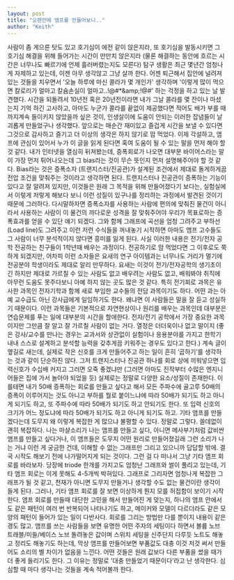 ```yaml
---
layout: post
title: "오랜만에 앰프를 만들어보니.."
author: "Keith"
---
```


사람이 좀 게으른 탓도 있고 호기심이 에전 같이 않은지라, 또 호기심을 발동시키면 그 호기심 해결을 위해 들어가는 시간이 만만치 않은지라 (물론 해결하는 동안에 흐르는 시간은 너무나도 빠르기에 언제 흘러버렸는지도 모른다) 탐구 생활은 최근 몇년간 엄청나게 자제하고 있는데, 이젠 아무 생각않고 그냥 살까 한다.
어젠 퇴근해서 집안에 널려져있는 것들을 치우면서 '오늘 하루에 마신 콜라가 몇 개인가' 생각하며 '이렇게 많이 먹으면 칼로리가 얼마고 칼슘손실이 얼마고..!@#*&amp;amp;!@#' 하는 걱정을 하고 있는 날 발견했다. 시간을 되돌려서 10년전 혹은 20년전이라면 내가 그날 콜라를 몇 잔이나 마셨는지 기억 하긴 고사하고, 아마도 누군가 콜라를 끝없이 제공했다면 적어도 배가 부를 때까지계속 들이키지 않았을까 싶은 것이, 인생살이에 도움이 안되는 이러한 잡념들이 날 괴롭게 만들었구나 생각했다. 
앞으로는 매순간 재미있고 즐겁게 시간을 보낼 수 있다면 그것으로 감사하고 즐기고 더 이상의 생각은 하지 않기로 맘 먹었다. 
이제 각설하고, 앰프에 관심이 있어서 누가 이 글을 읽게 된다면 혹여 도움이 될 수 있는 말을 먼저 해야 할 것 같다. 내가 인터넷을 열심히 뒤져봤는데, 증폭회로가 나오면 대부분 바이어스라는 말이 가장 먼저 튀어나오는데 그 bias라는 것이 무슨 뜻인지 먼저 설명해주어야 할 것 같다. Bias라는 것은 증폭소자 (트랜지스터/진공관)가 설계된 조건에서 제대로 돌게하게끔 전압 조건을 맞춰주는 것이라고 생각하면 된다. 
트랜지스터나 진공관이 증폭하는 기능이 있다고 잘 알려져 있지만, 이것들은 원래 그 목적을 위해 만들어졌다기 보다는, 실험실에서 이렇게 저렇게 해보다 보니 이런 성질이 있구나를 정리하는 과정에서 발견된 것이기 때문에 그러하다. 다시말하자면 증폭소자를 사용하는 사람에 편의에 맞춰진 물건이 아니라서 사용하는 사람이 이 물건의 까다로운 성격을 잘 맞춰주어야 우리가 목표로하는 증폭효과를 얻을 수 있단 얘기 되겠다.
그와 함께 그래프에 곡선을 엄청 그려주고 부하선(Load line)도 그려주고 이런 저런 수식들을 꺼내놓기 시작하면 아마도 앰프 고수들도 그 사람이 너무 분석적이지 않다면 흥미를 잃게 된다. 사실 이러한 내용은 전기/전자 공학 전공하는 친구들이 1학년때 배우는 과정이다. 전공하기로 맘 먹었다면 그 이후로도 쭉 하게 되겠지만, 어차피 이런 소자들은 요새의 연구 아이템과는 너무나도 거리가 멀기에 전공분야 학생이라도 제대로 알리 만무하다.
요새는 이것이 전기/전자공학의 생기초이긴 하지만 제대로 가르칠 수 있는 사람도 없고 배우려는 사람도 없고, 배워봐야 취직에 아무런 도움도 못주다보니 아예 하지 않는 곳도 많은 것 같다. 특히 전기회로 과목은 유사한 과목인 전자기학과 함께 새로 부임한 교수들의 전담 과목이기도 하다. 어떤 과는 아예 교수급도 아닌 강사급에게 일임하기도 한다. 왜냐면 이 사람들은 말을 잘 듣고 성실하기 때문이다. 이런 과목들은 기본적으로 자연현상이나 원리를 배우는 과목인데 대부분은 연습문제를 푸는 일에 대부분의 시간을 할애한다. 전자/전기 공학에서 가장 중요한 과목이지만 그만큼 잘 알고 잘 가르칠 사람이 없는 거다. 열정은 더더욱이나 없고 말이지 (좋은 강사/교수를 만나는 경우는 교과서와 상관없이 실험이나 응용분야를 가지고 한학기 내내 스스로 설계하고 분석할 능력을 갖추게끔 키워주는 경우도 있다고 한다.)
계속 글이 옆길로 새는데, 실제로 작은 신호를 크게 만들어주고 하는 일이 흔히 ‘곱하기’를 생각하는 것과 같이 단순하진 않다. 그저 트랜지스터나 진공관 하나를 회로 상에 끼워넣으면 입력신호가 수십배 커지고 그러면 오죽 좋겠냐만 (그러면 아마도 진작부터 수많은 엔지니어들은 집에 가서 놀아야 되었을 듯) 실제로는 정말로 다양한 요소/성질이 존재한다. 이를테면 내가 50배 증폭하는 회로를 만들고 싶다고 해서 모든 주파수에 골고루 50배의 증폭이 이루어지는 것도 아니고 부하를 뭘로 붙이느냐에 따라 50배가 되기도 하고 아니게 되기도 하고, 또 주파수에 따라 50배가 되기도 하고 안되기도 한다. 또 입력 신호의 크기가 어느 정도냐에 따라 50배가 되기도 하고 아니게 되기도 하고.
기타 앰프를 만들겠다는데 도무지 왜 이렇게 복잡한 게 많으냐 불평할 수 있다. 정말로 그렇다. 쓸데없이 괜히 복잡하다. 나는 마샬소리가 나는 앰프를 만들고 싶다, 아니면 메사부기처럼 값비싼 앰프를 만들고 싶다거나, 이 앰프들은 도무지 어떤 원리로 만들어졌길래 그런 소리가 나는 거냐 이런 게 궁금한 건데, 이해할 수 없는 그래프만 그리고 있으니까 답답할 밖에. 결국 시작도 해보기 전에 나가떨어지게 되는 것이다.
그런 걸 다 떠나서 그냥 기타 앰프 회로를 바라보자. 당장에 triode 한개를 가지고도 엄청난 그래프와 썰이 풀리고 있는데, 기타 앰프 회로는 이게 못해도 4-5개씩 박혀있다. 그래프로 그리자면 엄청나게 복잡한 그래프가 될 것 같고, 천재가 아니면 도무지 만들거나 생각할 수도 없는 물건이란 생각이 들게 된다. 그러나, 기타 앰프 회로를 잘 보면 이상하게 뭔지 모를 허접함이 보이기 시작한다. 
앰프 회로를 만들때 대단한 고민을 해서 만들어진 게 맞는지, 하나의 앰프 안에서도 같은 패턴이 여러 번 반복되어 나타나기도 하고, 메이커와 모델이 다르더라도 같은 모양의 패턴이 들어가 있는 일이 다반사다. 회로를 그리는 방법만 다를 뿐이지 내용이 같은 경도 많고.
앰프를 쓰는 사람들을 보면 유명한 어떤 주자의 세팅이다 하면서 볼륨 노브 트래블/미들/베이스 노브 돌려놓은 값이며 스위치 세팅을 신주단지 다루듯 노트도 해놓고 정리도 해놓기도 하는데, 막상 앰프를 만들어보면 부품값도 대충 이것 저것 써서 만들어도 소리의 별 차이가 없음을 느낀다. 어떤 것들은 원래 값보다 다른 부품을 썼을 때가 더 좋게 들리기도 한다.
그 이유는 정말로 '대충 만들었기 때문이다’라고 난 생각한다. 
심심할 때 마다 생각나는 것들을 계속 적어볼까 한다.





